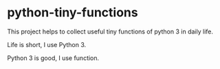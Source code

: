 # python-tiny-functions
This project helps to collect useful tiny functions of python 3 in daily life.

Life is short, I use Python 3.

Python 3 is good, I use function.

